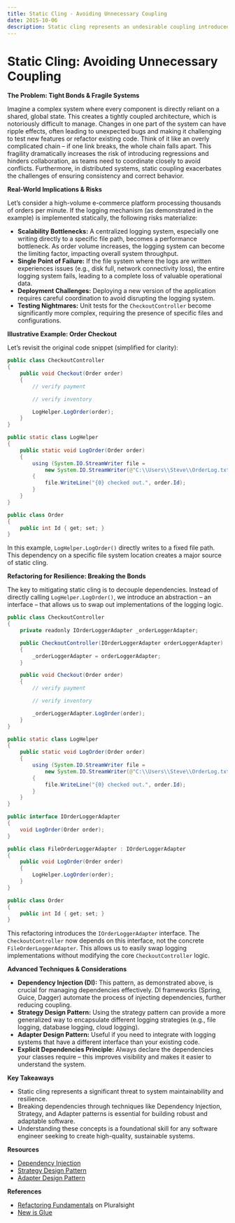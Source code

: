 ```yaml
---
title: Static Cling - Avoiding Unnecessary Coupling
date: 2015-10-06
description: Static cling represents an undesirable coupling introduced by accessing static (global) functionality – variables or methods – within your code. This coupling creates fragility, making testing, modification, and collaboration significantly more difficult.
---
```


# Static Cling: Avoiding Unnecessary Coupling

**The Problem: Tight Bonds & Fragile Systems**

Imagine a complex system where every component is directly reliant on a shared, global state. This creates a tightly coupled architecture, which is notoriously difficult to manage. Changes in one part of the system can have ripple effects, often leading to unexpected bugs and making it challenging to test new features or refactor existing code. Think of it like an overly complicated chain – if one link breaks, the whole chain falls apart. This fragility dramatically increases the risk of introducing regressions and hinders collaboration, as teams need to coordinate closely to avoid conflicts. Furthermore, in distributed systems, static coupling exacerbates the challenges of ensuring consistency and correct behavior.

**Real-World Implications & Risks**

Let’s consider a high-volume e-commerce platform processing thousands of orders per minute. If the logging mechanism (as demonstrated in the example) is implemented statically, the following risks materialize:

- **Scalability Bottlenecks:** A centralized logging system, especially one writing directly to a specific file path, becomes a performance bottleneck. As order volume increases, the logging system can become the limiting factor, impacting overall system throughput.
- **Single Point of Failure:** If the file system where the logs are written experiences issues (e.g., disk full, network connectivity loss), the entire logging system fails, leading to a complete loss of valuable operational data.
- **Deployment Challenges:** Deploying a new version of the application requires careful coordination to avoid disrupting the logging system.
- **Testing Nightmares:** Unit tests for the `CheckoutController` become significantly more complex, requiring the presence of specific files and configurations.

**Illustrative Example: Order Checkout**

Let’s revisit the original code snippet (simplified for clarity):

```java
public class CheckoutController
{
    public void Checkout(Order order)
    {
        // verify payment

        // verify inventory

        LogHelper.LogOrder(order);
    }
}

public static class LogHelper
{
    public static void LogOrder(Order order)
    {
        using (System.IO.StreamWriter file =
            new System.IO.StreamWriter(@"C:\\Users\\Steve\\OrderLog.txt", true))
        {
            file.WriteLine("{0} checked out.", order.Id);
        }
    }
}

public class Order
{
    public int Id { get; set; }
}
```

In this example, `LogHelper.LogOrder()` directly writes to a fixed file path. This dependency on a specific file system location creates a major source of static cling.

**Refactoring for Resilience: Breaking the Bonds**

The key to mitigating static cling is to decouple dependencies. Instead of directly calling `LogHelper.LogOrder()`, we introduce an abstraction – an interface – that allows us to swap out implementations of the logging logic.

```java
public class CheckoutController
{
    private readonly IOrderLoggerAdapter _orderLoggerAdapter;

    public CheckoutController(IOrderLoggerAdapter orderLoggerAdapter)
    {
        _orderLoggerAdapter = orderLoggerAdapter;
    }

    public void Checkout(Order order)
    {
        // verify payment

        // verify inventory

        _orderLoggerAdapter.LogOrder(order);
    }
}

public static class LogHelper
{
    public static void LogOrder(Order order)
    {
        using (System.IO.StreamWriter file =
            new System.IO.StreamWriter(@"C:\\Users\\Steve\\OrderLog.txt", true))
        {
            file.WriteLine("{0} checked out.", order.Id);
        }
    }
}

public interface IOrderLoggerAdapter
{
    void LogOrder(Order order);
}

public class FileOrderLoggerAdapter : IOrderLoggerAdapter
{
    public void LogOrder(Order order)
    {
        LogHelper.LogOrder(order);
    }
}

public class Order
{
    public int Id { get; set; }
}
```

This refactoring introduces the `IOrderLoggerAdapter` interface. The `CheckoutController` now depends on this interface, not the concrete `FileOrderLoggerAdapter`. This allows us to easily swap logging implementations without modifying the core `CheckoutController` logic.

**Advanced Techniques & Considerations**

- **Dependency Injection (DI):** This pattern, as demonstrated above, is crucial for managing dependencies effectively. DI frameworks (Spring, Guice, Dagger) automate the process of injecting dependencies, further reducing coupling.
- **Strategy Design Pattern:** Using the strategy pattern can provide a more generalized way to encapsulate different logging strategies (e.g., file logging, database logging, cloud logging).
- **Adapter Design Pattern:** Useful if you need to integrate with logging systems that have a different interface than your existing code.
- **Explicit Dependencies Principle:** Always declare the dependencies your classes require – this improves visibility and makes it easier to understand the system.

**Key Takeaways**

- Static cling represents a significant threat to system maintainability and resilience.
- Breaking dependencies through techniques like Dependency Injection, Strategy, and Adapter patterns is essential for building robust and adaptable software.
- Understanding these concepts is a foundational skill for any software engineer seeking to create high-quality, sustainable systems.

**Resources**

- [Dependency Injection](../../field-guide/engineering/tdd.md)
- [Strategy Design Pattern](../design-patterns/strategy-pattern.md)
- [Adapter Design Pattern](../design-patterns/adapter-design-pattern.md)

**References**

- [Refactoring Fundamentals](http://www.pluralsight.com/courses/refactoring-fundamentals) on Pluralsight
- [New is Glue](http://ardalis.com/new-is-glue/)
